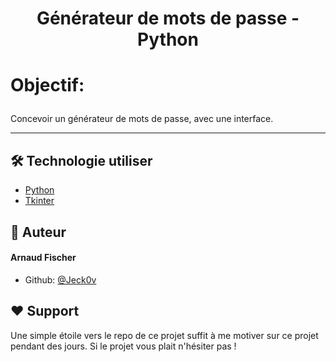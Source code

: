 
# <p align="center">Générateur de mots de passe - Python</p>

# <p align="left">Objectif:</p>
Concevoir un générateur de mots de passe, avec une interface.
<hr>


## 🛠️ Technologie utiliser
- [Python](https://www.python.org/)
- [Tkinter](https://docs.python.org/fr/3/library/tkinter.html)
   


## 🙇 Auteur
#### Arnaud Fischer
- Github: [@Jeck0v](https://github.com/Jeck0v)
        

## ❤️ Support  
Une simple étoile vers le repo de ce projet suffit à me motiver sur ce projet pendant des jours. Si le projet vous plait n'hésiter pas !

        
